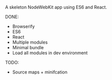 A skeleton NodeWebKit app using ES6 and React.

DONE:

* Browserify
* ES6
* React
* Multiple modules
* Minimal bundle
* Load all modules in dev environment


TODO:

* Source maps + minifcation
